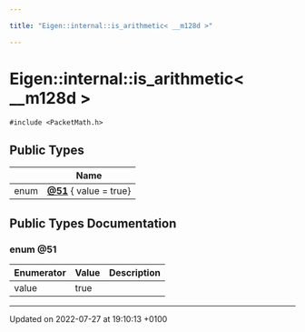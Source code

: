 ```yaml
---

title: "Eigen::internal::is_arithmetic< __m128d >"

---
```


# Eigen::internal::is_arithmetic< __m128d >






`#include <PacketMath.h>`

## Public Types

|                | Name           |
| -------------- | -------------- |
| enum| **[@51](http://example.org/classes/structeigen_1_1internal_1_1is__arithmetic_3_01____m128d_01_4/#enum-@51)** { value = true} |

## Public Types Documentation

### enum @51

| Enumerator | Value | Description |
| ---------- | ----- | ----------- |
| value | true|   |




-------------------------------

Updated on 2022-07-27 at 19:10:13 +0100